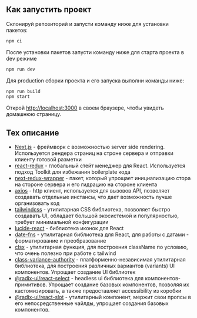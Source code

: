 ## Как запустить проект

Склонируй репозиторий и запусти команду ниже для установки пакетов:

```bash
npm ci
```

После установки пакетов запусти команду ниже для старта проекта в dev режиме
```bash
npm run dev
```

Для production сборки проекта и его запуска выполни команды ниже:
```bash
npm run build
npm start
```

Открой [http://localhost:3000](http://localhost:3000) в своем браузере, чтобы увидеть домашнюю страницу.

## Тех описание
- [Next.js](https://nextjs.org/docs) - фреймворк с возможностью server side rendering. Используется рендера страниц на строне сервера и отправки клиенту готовой разметки
- [react-redux](https://react-redux.js.org/) - глобальный стейт менеджер для React. Используется подход Toolkit для избежания boilerplate кода
- [next-redux-wrapper](https://www.npmjs.com/package/next-redux-wrapper) - пакет, который упрощает инициализацию стора на стороне сервера и его гидрацию на стороне клиента
- [axios](https://axios-http.com/docs/intro) - http клиент, используется для вызовов API, позволяет создавать отдельные инстансы, что дает возможность лучше организовать код
- [tailwindcss](https://tailwindcss.com/) - утилитарная CSS библиотека, позволяет быстро создавать UI, обладает большой экосистемой и популярностью, требует минимальной конфигурации
- [lucide-react](https://lucide.dev/guide/packages/lucide-react) - библиотека иконок для React
- [date-fns](https://date-fns.org/) - утилитарная библиотека для React, для работы с датами - форматирование и преобразование
- [clsx](https://www.npmjs.com/package/clsx) - утилитарная функция, для построения className по условию, что очень полезно при работе с tailwind
- [class-variance-authority](https://cva.style/docs) - платформенно-независимая утилитарная библиотека, для построения различных вариантов (variants) UI компонентов. Упрощает создание UI библиотек
- [@radix-ui/react-select](https://www.radix-ui.com/primitives/docs/components/select) - headless ui библиотека для компонентов-примитивов. Упрощает создание базовых компонентов, позволяя их кастомизировать, а также предоставляет accessibility из коробки
- [@radix-ui/react-slot](https://www.radix-ui.com/primitives/docs/utilities/slot) - утилитарный компонент, мержит свои пропсы в его непосредственные чайлды, упрощает создания базовых компонентов.

